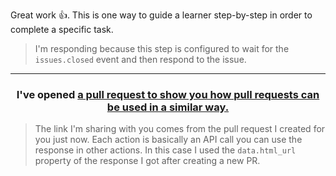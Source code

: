 Great work :+1:. This is one way to guide a learner step-by-step in order to complete a specific task. 

>I'm responding because this step is configured to wait for the `issues.closed` event and then respond to the issue.

<hr>
<h3 align="center">I've opened <a href="{{ url }}">a pull request to show you how pull requests can be used in a similar way.</a></h3>

>The link I'm sharing with you comes from the pull request I created for you just now. Each action is basically an API call you can use the response in other actions. In this case I used the `data.html_url` property of the response I got after creating a new PR.